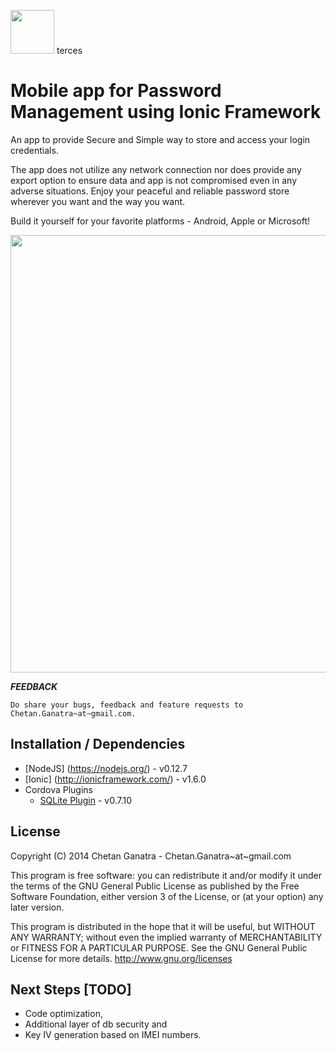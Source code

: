 <img src="https://github.com/chetanganatra/terces/blob/master/www/img/icon.png" width=70> terces 

Mobile app for Password Management using Ionic Framework
====

An app to provide Secure and Simple way to store and access your login credentials. 

The app does not utilize any network connection nor does provide any export option to ensure data and app is not compromised even in any adverse situations. Enjoy your peaceful and reliable password store wherever you want and the way you want. 

Build it yourself for your favorite platforms - Android, Apple or Microsoft!

<img src="https://github.com/chetanganatra/terces/blob/master/www/img/Usage.png" width=700>

***FEEDBACK***

	Do share your bugs, feedback and feature requests to Chetan.Ganatra~at~gmail.com.

**Installation / Dependencies**
--
* [NodeJS] (https://nodejs.org/) - v0.12.7
* [Ionic] (http://ionicframework.com/) - v1.6.0
* Cordova Plugins 
	- [SQLite Plugin](https://github.com/litehelpers/Cordova-sqlite-storage) - v0.7.10 

**License**
--
Copyright (C) 2014 Chetan Ganatra - Chetan.Ganatra~at~gmail.com

This program is free software: you can redistribute it and/or modify
it under the terms of the GNU General Public License as published by
the Free Software Foundation, either version 3 of the License, or
(at your option) any later version.

This program is distributed in the hope that it will be useful,
but WITHOUT ANY WARRANTY; without even the implied warranty of
MERCHANTABILITY or FITNESS FOR A PARTICULAR PURPOSE.  See the
GNU General Public License for more details. <http://www.gnu.org/licenses>


**Next Steps [TODO]**
--
* Code optimization, 
* Additional layer of db security and 
* Key IV generation based on IMEI numbers.


